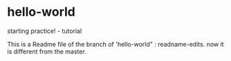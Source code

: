 # hello-world
starting practice! - tutorial

This is a Readme file of the branch of 'hello-world" : readname-edits.
now it is different from the master.
